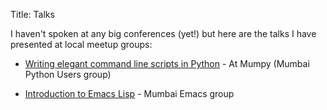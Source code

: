 Title: Talks

I haven't spoken at any big conferences (yet!) but here are the talks
I have presented at local meetup groups:

* [Writing elegant command line scripts in Python](https://speakerdeck.com/naiquevin/writing-elegant-command-line-scripts-in-python) -
  At Mumpy (Mumbai Python Users group)

* [Introduction to Emacs Lisp](http://naiquevin.github.io/talks/elisp-intro) - Mumbai Emacs group
